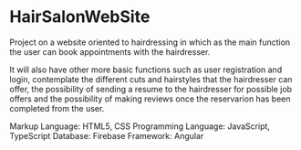 # HairSalonWebSite
Project on a website oriented to hairdressing in which as the main function the user can book appointments with the hairdresser.

It will also have other more basic functions such as user registration and login, contemplate the different cuts and hairstyles that the
hairdresser can offer, the possibility of sending a resume to the hairdresser for possible job offers and the possibility of making reviews
once the reservarion has been completed from the user.

Markup Language: HTML5, CSS
Programming Language: JavaScript, TypeScript
Database: Firebase
Framework: Angular
